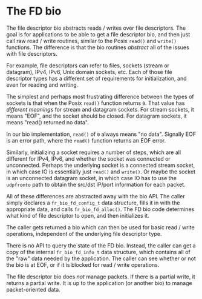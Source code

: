 # The FD bio

The file descriptor bio abstracts reads / writes over file
descriptors.  The goal is for applications to be able to get a file
descriptor bio, and then just call raw read / write routines, similar
to the Posix `read()` and `write()` functions.  The difference is that
the bio routines _abstract_ all of the issues with file descriptors.

For example, file descriptors can refer to files, sockets (stream or
datagram), IPv4, IPv6, Unix domain sockets, etc.  Each of those file
descriptor types has a different set of requirements for
initialization, and even for reading and writing.

The simplest and perhaps most frustrating difference between the types
of sockets is that when the Posix `read()` function returns `0`.  That
value has _different meanings_ for stream and datagram sockets.  For
stream sockets, it means "EOF", and the socket should be closed.  For
datagram sockets, it means "read() returned no data".

In our bio implementation, `read()` of `0` always means "no data".
Signally EOF is an error path, where the `read()` function returns an
EOF error.

Similarly, initializing a socket requires a number of steps, which are
all different for IPv4, IPv6, and whether the socket was connected or
unconnected.  Perhaps the underlying socket is a connected stream
socket, in which case IO is essentially just `read()` and `write()`.
Or maybe the socket is an unconnected datagram socket, in which case
IO has to use the `udpfromto` path to obtain the src/dst IP/port
information for each packet.

All of these differences are abstracted away with the bio API.  The
caller simply declares a `fr_bio_fd_config_t` data structure, fills it
in with the appropriate data, and calls `fr_bio_fd_alloc()`.  The FD
bio code determines what kind of file descriptor to open, and then
initializes it.

The caller gets returned a bio which can then be used for basic read /
write operations, independent of the underlying file descriptor type.

There is no API to query the state of the FD bio.  Instead, the caller
can get a copy of the internal `fr_bio_fd_info_t` data structure,
which contains all of the "raw" data needed by the application.  The
caller can see whether or not the bio is at EOF, or if it is blocked
for read / write operations.

The file descriptor bio does _not_ manage packets.  If there is a
partial write, it returns a partial write.  It is up to the
application (or another bio) to manage packet-oriented data.
